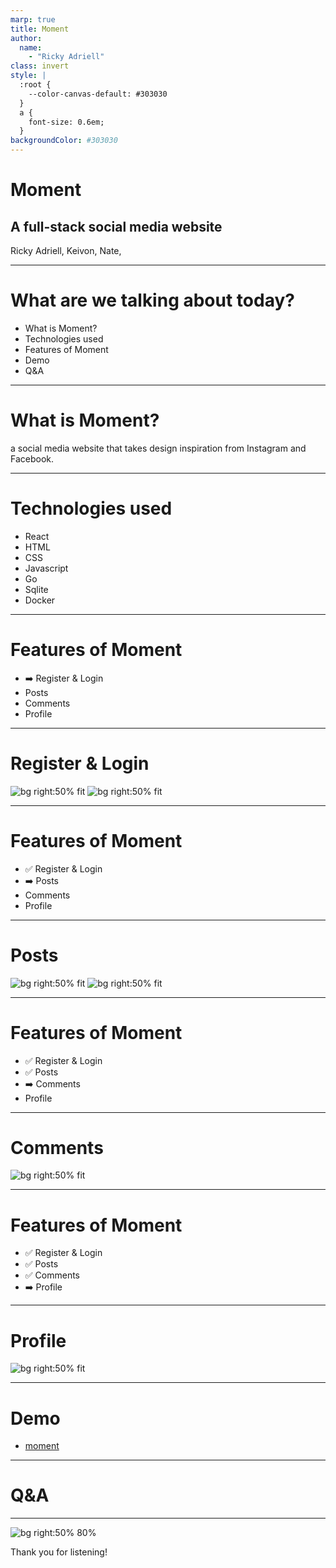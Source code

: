 ```yaml
---
marp: true
title: Moment 
author: 
  name: 
    - "Ricky Adriell"
class: invert
style: |
  :root {
    --color-canvas-default: #303030
  }
  a {
    font-size: 0.6em;
  }
backgroundColor: #303030
---
```


# Moment

## A full-stack social media website

Ricky Adriell, Keivon, Nate,

---

<!--
paginate: true
footer: "Moment"
-->

# What are we talking about today?

- What is Moment?
- Technologies used
- Features of Moment
- Demo
- Q&A

---

# What is Moment?

a social media website that takes design inspiration from Instagram and Facebook.

---

# Technologies used

- React
- HTML
- CSS
- Javascript
- Go
- Sqlite
- Docker

---

# Features of Moment

- ➡️ Register & Login
- Posts
- Comments
- Profile

---

# Register & Login

![bg right:50% fit](./login.png)
![bg right:50% fit](./register.png)

---

# Features of Moment

- ✅ Register & Login
- ➡️ Posts
- Comments
- Profile

---

# Posts

![bg right:50% fit](./createpost.png)
![bg right:50% fit](./post.png)

---

# Features of Moment

- ✅ Register & Login
- ✅ Posts
- ➡️ Comments
- Profile

---

# Comments

![bg right:50% fit](./comment.png)

---

# Features of Moment

- ✅ Register & Login
- ✅ Posts
- ✅ Comments
- ➡️ Profile

---

# Profile

![bg right:50% fit](./profile.png)

___

# Demo

- [moment](http://localhost:8070)

---

# Q&A

---

![bg right:50% 80%](./moment.png)

Thank you for listening!
